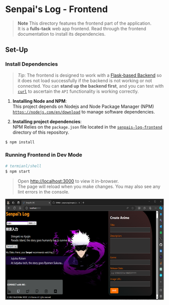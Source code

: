# Senpai's Log - Frontend
> **Note**
> This directory features the frontend part of the application.  
> It is a **fulls-tack** web app frontend. Read through the frontend documentation to install its dependencies.


## Set-Up
### Install Dependencies
> _Tip_: The frontend is designed to work with a [Flask-based Backend](../backend/flaskr/__init__.py) so it does not load successfully if the backend is not working or not connected. You can **stand up the backend first**, and you can test with [```curl```](https://curl.se/) to ascertain the `API` functionality is  working correctly.

1. **Installing Node and NPM**:  
This project depends on Nodejs and Node Package Manager (NPM) [`https://nodejs.com/en/download`](https://nodejs.org/en/download/) to manage software dependencies.

2. **Installing project dependencies**:  
NPM Relies on the `package.json` file located in the [`senpais-log-frontend`](./) directory of this repository.

```bash
$ npm install
```

### Running Frontend in Dev Mode

```bash
# termianl/shell
$ npm start
```

> Open [http://localhost:3000](http://localhost:3000) to view it in-browser.  
> The page will reload when you make changes. You may also see any lint errors in the console.

<p align="center">
  <img align="center" src="./public/public-facing.png" title="Tiles" height="320" width="640" style="padding-right:100px;" />
</p>
